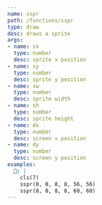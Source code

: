 ```yaml
---
name: sspr
path: /functions/sspr
type: draw
desc: draws a sprite
args:
- name: sx
  type: number
  desc: sprite x position
- name: sy
  type: number
  desc: sprite y position
- name: sw
  type: number
  desc: sprite width
- name: sh
  type: number
  desc: sprite height
- name: dx
  type: number
  desc: screen x position
- name: dy
  type: number
  desc: screen y position
examples:
  🚫: |
    cls(7)
    sspr(0, 0, 8, 8, 56, 56)
    sspr(8, 0, 8, 8, 60, 60)
---
```


